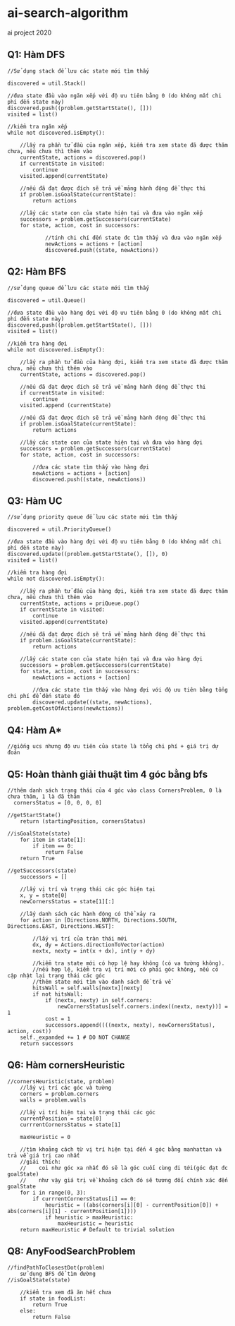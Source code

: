 # ai-search-algorithm

ai project 2020

## Q1: Hàm DFS
    //Sử dụng stack để lưu các state mới tìm thấy
    
    discovered = util.Stack()
    
    //đưa state đầu vào ngăn xếp với độ ưu tiên bằng 0 (do không mất chi phí đến state này)
    discovered.push((problem.getStartState(), []))
    visited = list() 
    
    //kiểm tra ngăn xếp
    while not discovered.isEmpty():
    
        //lấy ra phần tử đầu của ngăn xếp, kiếm tra xem state đã được thăm chưa, nếu chưa thì thêm vào
        currentState, actions = discovered.pop()
        if currentState in visited:
            continue
        visited.append(currentState)
        
        //nếu đã đạt được đích sẽ trả về mảng hành động để thực thi
        if problem.isGoalState(currentState):
            return actions
         
        //lấy các state con của state hiện tại và đưa vào ngăn xếp
        successors = problem.getSuccessors(currentState)
        for state, action, cost in successors:
        
                //tính chi chí đến state đc tìm thấy và đưa vào ngăn xếp 
                newActions = actions + [action]
                discovered.push((state, newActions))
                
## Q2: Hàm BFS
    //sử dụng queue để lưu các state mới tìm thấy
    
    discovered = util.Queue()
    
    //đưa state đầu vào hàng đợi với độ ưu tiên bằng 0 (do không mất chi phí đến state này)
    discovered.push((problem.getStartState(), []))
    visited = list()
    
    //kiểm tra hàng đợi
    while not discovered.isEmpty():
    
        //lấy ra phần tử đầu của hàng đợi, kiếm tra xem state đã được thăm chưa, nếu chưa thì thêm vào
        currentState, actions = discovered.pop()
        
        //nếu đã đạt được đích sẽ trả về mảng hành động để thực thi
        if currentState in visited:
            continue
        visited.append (currentState)
        
        //nếu đã đạt được đích sẽ trả về mảng hành động để thực thi
        if problem.isGoalState(currentState):
            return actions
            
        //lấy các state con của state hiện tại và đưa vào hàng đợi
        successors = problem.getSuccessors(currentState)
        for state, action, cost in successors:
        
            //đưa các state tìm thấy vào hàng đợi
            newActions = actions + [action]
            discovered.push((state, newActions))
    
## Q3: Hàm UC
    //sử dụng priority queue để lưu các state mới tìm thấy
    
    discovered = util.PriorityQueue()
    
    //đưa state đầu vào hàng đợi với độ ưu tiên bằng 0 (do không mất chi phí đến state này)
    discovered.update((problem.getStartState(), []), 0)
    visited = list()
    
    //kiểm tra hàng đợi
    while not discovered.isEmpty():
    
        //lấy ra phần tử đầu của hàng đợi, kiếm tra xem state đã được thăm chưa, nếu chưa thì thêm vào
        currentState, actions = priQueue.pop()
        if currentState in visited:
            continue
        visited.append(currentState)
        
        //nếu đã đạt được đích sẽ trả về mảng hành động để thực thi
        if problem.isGoalState(currentState):
            return actions
            
        //lấy các state con của state hiện tại và đưa vào hàng đợi
        successors = problem.getSuccessors(currentState)
        for state, action, cost in successors:
            newActions = actions + [action]
            
            //đưa các state tìm thấy vào hàng đợi với độ ưu tiên bằng tổng chi phí để đến state đó
            discovered.update((state, newActions), problem.getCostOfActions(newActions))
            
## Q4: Hàm A*
    //giống ucs nhưng độ ưu tiên của state là tổng chi phí + giá trị dự đoán
    
## Q5: Hoàn thành giải thuật tìm 4 góc bằng bfs
    //thêm danh sách trạng thái của 4 góc vào class CornersProblem, 0 là chưa thăm, 1 là đã thăm
      cornersStatus = [0, 0, 0, 0]
    
    //getStartState()
        return (startingPosition, cornersStatus)
    
    //isGoalState(state)
        for item in state[1]:
            if item == 0:
                return False
        return True
     
    //getSuccessors(state)
        successors = []
        
        //lấy vị trí và trạng thái các góc hiện tại
        x, y = state[0]
        newCornersStatus = state[1][:]
        
        //lấy danh sách các hành động có thể xảy ra
        for action in [Directions.NORTH, Directions.SOUTH, Directions.EAST, Directions.WEST]:

            //lấy vị trí của tràn thái mới
            dx, dy = Actions.directionToVector(action)
            nextx, nexty = int(x + dx), int(y + dy)
                                                
            //kiểm tra state mới có hợp lệ hay không (có va tường không).
            //nếu hợp lệ, kiểm tra vị trí mới có phải góc không, nếu có cập nhật lại trạng thái các góc
            //thêm state mới tìm vào danh sách để trả về
            hitsWall = self.walls[nextx][nexty]
            if not hitsWall:
                if (nextx, nexty) in self.corners:
                    newCornersStatus[self.corners.index((nextx, nexty))] = 1
                cost = 1
                successors.append((((nextx, nexty), newCornersStatus), action, cost))
        self._expanded += 1 # DO NOT CHANGE
        return successors

## Q6: Hàm cornersHeuristic
    //cornersHeuristic(state, problem)
        //lấy vị trí các góc và tường
        corners = problem.corners 
        walls = problem.walls
        
        //lấy vị trí hiện tại và trạng thái các góc
        currentPosition = state[0]
        currrentCornersStatus = state[1]
        
        maxHeuristic = 0
        
        //tìm khoảng cách từ vị trí hiện tại đến 4 góc bằng manhattan và trả về giá trị cao nhất
        //giải thích:
        //    coi như góc xa nhất đó sẽ là góc cuối cùng đi tới(góc đạt đc goalState) 
        //    như vậy giá trị về khoảng cách đó sẽ tương đối chính xác đến goalState
        for i in range(0, 3):
            if currrentCornersStatus[i] == 0:
                heuristic = ((abs(corners[i][0] - currentPosition[0]) + abs(corners[i][1] - currentPosition[1])))  
                if heuristic > maxHeuristic:
                    maxHeuristic = heuristic
        return maxHeuristic # Default to trivial solution

## Q8: AnyFoodSearchProblem
    //findPathToClosestDot(problem)
        sử dụng BFS để tìm đường
    //isGoalState(state)
    
        //kiểm tra xem đã ăn hết chưa
        if state in foodList:
            return True
        else:
            return False
